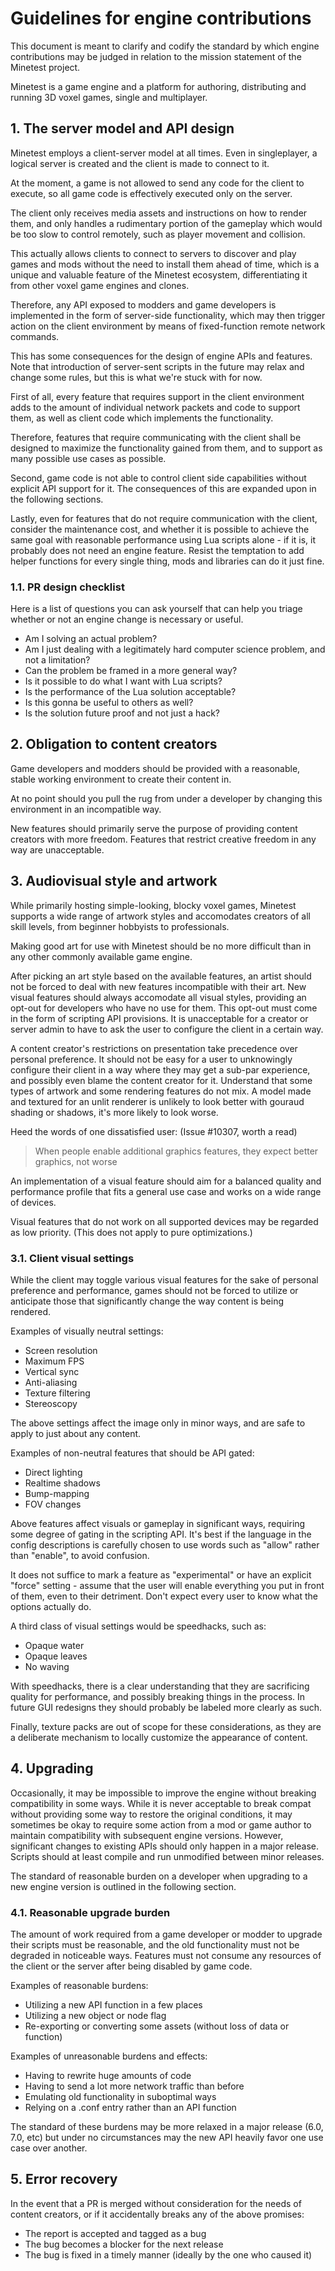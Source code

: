 # Guidelines for engine contributions

This document is meant to clarify and codify the standard
by which engine contributions may be judged in relation
to the mission statement of the Minetest project.

Minetest is a game engine and a platform for authoring,
distributing and running 3D voxel games, single and multiplayer.

## 1. The server model and API design

Minetest employs a client-server model at all times.
Even in singleplayer, a logical server
is created and the client is made to connect to it.

At the moment, a game is not allowed to send any
code for the client to execute, so all game code
is effectively executed only on the server.

The client only receives media assets and instructions on how
to render them, and only handles a rudimentary portion
of the gameplay which would be too slow to control remotely,
such as player movement and collision.

This actually allows clients to connect to servers to
discover and play games and mods without the need to
install them ahead of time, which is a unique and
valuable feature of the Minetest ecosystem,
differentiating it from other voxel game engines and clones.

Therefore, any API exposed to modders and game developers
is implemented in the form of server-side functionality,
which may then trigger action on the client environment by
means of fixed-function remote network commands.

This has some consequences for the design of engine APIs
and features. Note that introduction of server-sent scripts
in the future may relax and change some rules, but this
is what we're stuck with for now.

First of all, every feature that requires
support in the client environment adds to the amount of
individual network packets and code to support them,
as well as client code which implements the functionality.

Therefore, features that require communicating with the client
shall be designed to maximize the functionality gained from them,
and to support as many possible use cases as possible.

Second, game code is not able to control client side
capabilities without explicit API support for it.
The consequences of this are expanded upon in the following sections.

Lastly, even for features that do not require communication
with the client, consider the maintenance cost, and whether it is
possible to achieve the same goal with reasonable performance
using Lua scripts alone - if it is, it probably does not need
an engine feature. Resist the temptation to add helper functions
for every single thing, mods and libraries can do it just fine.

### 1.1. PR design checklist

Here is a list of questions you can ask yourself that can help you
triage whether or not an engine change is necessary or useful.

* Am I solving an actual problem?
* Am I just dealing with a legitimately hard computer science problem, and not a limitation?
* Can the problem be framed in a more general way?
* Is it possible to do what I want with Lua scripts?
* Is the performance of the Lua solution acceptable?
* Is this gonna be useful to others as well?
* Is the solution future proof and not just a hack?

## 2. Obligation to content creators

Game developers and modders should be provided with a
reasonable, stable working environment to create their content in.

At no point should you pull the rug from under a developer by
changing this environment in an incompatible way.

New features should primarily serve the purpose of providing
content creators with more freedom. Features that restrict creative
freedom in any way are unacceptable.

## 3. Audiovisual style and artwork

While primarily hosting simple-looking, blocky voxel games, Minetest
supports a wide range of artwork styles and accomodates creators
of all skill levels, from beginner hobbyists to professionals.

Making good art for use with Minetest should be no more difficult
than in any other commonly available game engine.

After picking an art style based on the available features, an artist should
not be forced to deal with new features incompatible with their art.
New visual features should always accomodate all visual styles, providing
an opt-out for developers who have no use for them. This opt-out must
come in the form of scripting API provisions.
It is unacceptable for a creator or server admin to have to ask the user
to configure the client in a certain way.

A content creator's restrictions on presentation take precedence over
personal preference. It should not be easy for a user to unknowingly
configure their client in a way where they may get a sub-par experience,
and possibly even blame the content creator for it.
Understand that some types of artwork and some rendering features do not mix.
A model made and textured for an unlit renderer is unlikely to look
better with gouraud shading or shadows, it's more likely to look worse.

Heed the words of one dissatisfied user: (Issue #10307, worth a read)

> When people enable additional graphics features, they expect better graphics, not worse

An implementation of a visual feature should aim for a balanced
quality and performance profile that fits a general use case and works
on a wide range of devices.

Visual features that do not work on all supported devices may be regarded
as low priority. (This does not apply to pure optimizations.)

### 3.1. Client visual settings

While the client may toggle various visual features for the sake
of personal preference and performance, games should not be
forced to utilize or anticipate those that significantly
change the way content is being rendered.

Examples of visually neutral settings:
* Screen resolution
* Maximum FPS
* Vertical sync
* Anti-aliasing
* Texture filtering
* Stereoscopy

The above settings affect the image only in minor ways,
and are safe to apply to just about any content.


Examples of non-neutral features that should be API gated:
* Direct lighting
* Realtime shadows
* Bump-mapping
* FOV changes

Above features affect visuals or gameplay in significant ways,
requiring some degree of gating in the scripting API.
It's best if the language in the config descriptions is carefully
chosen to use words such as "allow" rather than "enable", to
avoid confusion.

It does not suffice to mark a feature as "experimental" or have an explicit
"force" setting - assume that the user will enable everything you put
in front of them, even to their detriment. Don't expect every user to know
what the options actually do.

A third class of visual settings would be speedhacks, such as:
* Opaque water
* Opaque leaves
* No waving

With speedhacks, there is a clear understanding that they are sacrificing
quality for performance, and possibly breaking things in the process.
In future GUI redesigns they should probably be labeled more clearly as such.

Finally, texture packs are out of scope for these considerations,
as they are a deliberate mechanism to locally customize
the appearance of content.

## 4. Upgrading

Occasionally, it may be impossible to improve the engine without
breaking compatibility in some ways. While it is never acceptable
to break compat without providing some way to restore the original
conditions, it may sometimes be okay to require some action from
a mod or game author to maintain compatibility with subsequent
engine versions. However, significant changes to existing APIs
should only happen in a major release. Scripts should at least
compile and run unmodified between minor releases.

The standard of reasonable burden on a developer when upgrading
to a new engine version is outlined in the following section.

### 4.1. Reasonable upgrade burden

The amount of work required from a game developer or modder
to upgrade their scripts must be reasonable, and the old
functionality must not be degraded in noticeable ways.
Features must not consume any resources of the client
or the server after being disabled by game code.

Examples of reasonable burdens:
* Utilizing a new API function in a few places
* Utilizing a new object or node flag
* Re-exporting or converting some assets (without loss of data or function)

Examples of unreasonable burdens and effects:
* Having to rewrite huge amounts of code
* Having to send a lot more network traffic than before
* Emulating old functionality in suboptimal ways
* Relying on a .conf entry rather than an API function

The standard of these burdens may be more relaxed in
a major release (6.0, 7.0, etc) but under no circumstances
may the new API heavily favor one use case over another.

## 5. Error recovery

In the event that a PR is merged without consideration for the
needs of content creators, or if it accidentally breaks any of
the above promises:
* The report is accepted and tagged as a bug
* The bug becomes a blocker for the next release
* The bug is fixed in a timely manner (ideally by the one who caused it)
